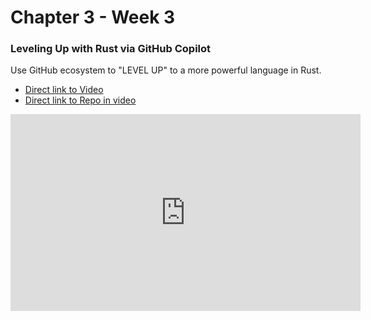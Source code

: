 # Chapter 3 - Week 3


### Leveling Up with Rust via GitHub Copilot

Use GitHub ecosystem to "LEVEL UP" to a more powerful language in Rust.

* [Direct link to Video](https://www.youtube.com/watch?v=U_qyJZfiMLo)
* [Direct link to Repo in video](https://github.com/nogibjj/hello-rust-template-example)

<iframe width="560" height="315" src="https://www.youtube.com/embed/U_qyJZfiMLo" title="YouTube video player" frameborder="0" allow="accelerometer; autoplay; clipboard-write; encrypted-media; gyroscope; picture-in-picture; web-share" allowfullscreen></iframe>